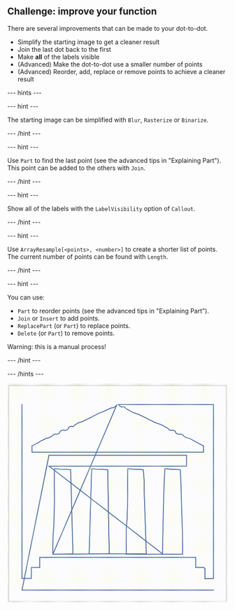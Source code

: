 ## Challenge: improve your function

There are several improvements that can be made to your dot-to-dot.

+ Simplify the starting image to get a cleaner result
+ Join the last dot back to the first
+ Make **all** of the labels visible
+ (Advanced) Make the dot-to-dot use a smaller number of points
+ (Advanced) Reorder, add, replace or remove points to achieve a cleaner result

--- hints ---

--- hint ---

The starting image can be simplified with `Blur`, `Rasterize` or `Binarize`.

--- /hint ---

--- hint ---

Use `Part` to find the last point (see the advanced tips in "Explaining Part").
This point can be added to the others with `Join`.

--- /hint ---

--- hint ---

Show all of the labels with the `LabelVisibility` option of `Callout`.

--- /hint ---

--- hint ---

Use `ArrayResample[<points>, <number>]` to create a shorter list of points.
The current number of points can be found with `Length`.

--- /hint ---

--- hint ---

You can use:
+ `Part` to reorder points (see the advanced tips in "Explaining Part").
+ `Join` or `Insert` to add points.
+ `ReplacePart` (or `Part`) to replace points.
+ `Delete` (or `Part`) to remove points.

Warning: this is a manual process!

--- /hint ---

--- /hints ---

![Simplifying the temple dot-to-dot](images/TempleGif.gif)